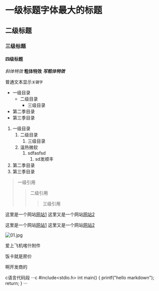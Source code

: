 # 一级标题字体最大的标题
## 二级标题
### 三级标题
#### 四级标题

*斜体特效*
**粗体特效**
***写粗体特效***

普通文本显示`关键字`

* 一级目录
   * 二级目录
      * 三级目录
* 第二季目录
* 第三季目录

1. 一级目录
   1. 二级目录
      1. 三级目录
   1. 温热微软
      1. sdfasfsd
         1. sd发顺丰
2. 第二季目录
2. 第三季目录

> 一级引用
>> 二级引用
>>> 三级引用


这里是一个网站[网站1](https://space.bilibili.com/396536859 "网站1111")
这里又是一个网站[网站2](https://account.bilibili.com/account/home "网站222")

这里是一个网站[网站1][1]
这里又是一个网站[网站2][2]

[1]:https://space.bilibili.com/396536859 "网站1111"
[2]:https://account.bilibili.com/account/home "网站222"

![01.jpg](https://i.loli.net/2021/11/25/fgJ2iUchpOMKvru.jpg)

爱上飞机喀什附件

饭卡就是房价

啊开发商的

c语言代码段
···c
#include<stdio.h>
int main()
{
printf("hello markdown");
return;
}
···